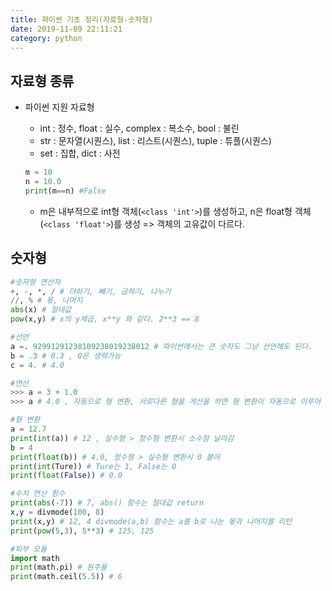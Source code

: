 ```yaml
---
title: 파이썬 기초 정리(자료형-숫자형)
date: 2019-11-09 22:11:21
category: python
---
```


## 자료형 종류

- 파이썬 지원 자료형

  - int : 정수, float : 실수, complex : 복소수, bool : 불린
  -  str : 문자열(시퀀스), list : 리스트(시퀀스), tuple : 튜플(시퀀스)
  - set : 집합, dict : 사전

  ```python
  m = 10 
  n = 10.0
  print(m==n) #False 
  ```

  - m은 내부적으로 int형 객체(<code><class 'int'></code>)를 생성하고, n은 float형 객체(<code><class 'float'></code>)를 생성 => 객체의 고유값이 다르다.

## 숫자형

```python
#숫자형 연산자
+, -, *, / # 더하기, 빼기, 곱하기, 나누기
//, % # 몫, 나머지
abs(x) # 절대값
pow(x,y) # x의 y제곱, x**y 와 같다. 2**3 == 8

#선언
a =. 92991291238109238019238012 # 파이썬에서는 큰 숫자도 그냥 선언해도 된다.
b = .3 # 0.3 , 0은 생략가능
c = 4. # 4.0

#연산
>>> a = 3 + 1.0
>>> a # 4.0 , 자동으로 형 변환, 서로다른 형을 게산을 하면 형 변환이 자동으로 이루어 진다.

#형 변환
a = 12.7
print(int(a)) # 12 , 실수형 > 정수형 변환시 소수점 날라감
b = 4
print(float(b)) # 4.0, 정수형 > 실수형 변환시 0 붙어
print(int(Ture)) # Ture는 1, False는 0
print(float(False)) # 0.0

#수치 연산 함수
print(abs(-7)) # 7, abs() 함수는 절대값 return
x,y = divmode(100, 8)
print(x,y) # 12, 4 divmode(a,b) 함수는 a를 b로 나눈 몫과 나머지를 리턴
print(pow(5,3), 5**3) # 125, 125

#외부 모듈
import math
print(math.pi) # 원주율
print(math.ceil(5.5)) # 6
```

